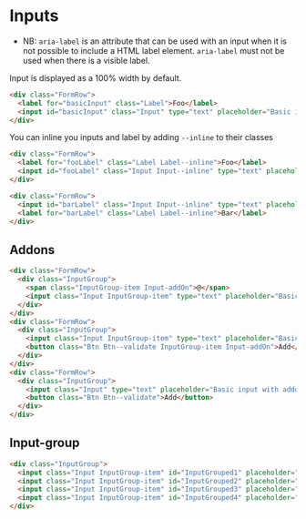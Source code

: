 # Inputs

* NB: `aria-label` is an attribute that can be used with an input when it is not possible to include a HTML label element.
`aria-label` must not be used when there is a visible label.


Input is displayed as a 100% width by default.
```html
<div class="FormRow">
  <label for="basicInput" class="Label">Foo</label>
  <input id="basicInput" class="Input" type="text" placeholder="Basic input" aria-label="Input item">
</div>
```
You can inline you inputs and label by adding `--inline` to their classes
```html
<div class="FormRow">
  <label for="fooLabel" class="Label Label--inline">Foo</label>
  <input id="fooLabel" class="Input Input--inline" type="text" placeholder="" aria-label="Input item">
</div>

<div class="FormRow">
  <input id="barLabel" class="Input Input--inline" type="text" placeholder="" aria-label="Input item">
  <label for="barLabel" class="Label Label--inline">Bar</label>
</div>
```

## Addons

```html
<div class="FormRow">
  <div class="InputGroup">
    <span class="InputGroup-item Input-addOn">@</span>
    <input class="Input InputGroup-item" type="text" placeholder="Basic input with addon" aria-label="Input item">
  </div>
</div>
<div class="FormRow">
  <div class="InputGroup">
    <input class="Input InputGroup-item" type="text" placeholder="Basic input with addon" aria-label="Input item">
    <button class="Btn Btn--validate InputGroup-item Input-addOn">Add</button>
  </div>
</div>
<div class="FormRow">
  <div class="InputGroup">
    <input class="Input" type="text" placeholder="Basic input with addon" aria-label="Input item">
    <button class="Btn Btn--validate">Add</button>
  </div>
</div>
```

## Input-group

```html
<div class="InputGroup">
  <input class="Input InputGroup-item" id="InputGrouped1" placeholder="input" aria-label="Input item 1">
  <input class="Input InputGroup-item" id="InputGrouped2" placeholder="input" aria-label="Input item 2">
  <input class="Input InputGroup-item" id="InputGrouped3" placeholder="input" aria-label="Input item 3">
  <input class="Input InputGroup-item" id="InputGrouped4" placeholder="input" aria-label="Input item 4">
</div>
```
